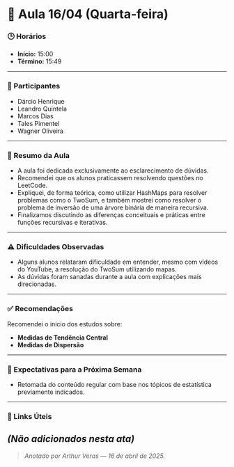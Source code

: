# 🧭 Aula 16/04 (Quarta-feira)

### 🕒 Horários
- **Início:** 15:00  
- **Término:** 15:49 

---

### 👥 Participantes
- Dárcio Henrique  
- Leandro Quintela  
- Marcos Dias  
- Tales Pimentel  
- Wagner Oliveira  

---

### 📌 Resumo da Aula

- A aula foi dedicada exclusivamente ao esclarecimento de dúvidas.<br>
- Recomendei que os alunos praticassem resolvendo questões no LeetCode.<br>
- Expliquei, de forma teórica, como utilizar HashMaps para resolver problemas como o TwoSum, e também mostrei como resolver o problema de inversão de uma árvore binária de maneira recursiva.<br>
- Finalizamos discutindo as diferenças conceituais e práticas entre funções recursivas e iterativas.

---

### ⚠️ Dificuldades Observadas

- Alguns alunos relataram dificuldade em entender, mesmo com vídeos do YouTube, a resolução do TwoSum utilizando mapas.<br>
- As dúvidas foram sanadas durante a aula com explicações mais direcionadas.


---

### ✅ Recomendações

Recomendei o início dos estudos sobre:<br>
- **Medidas de Tendência Central**<br>
- **Medidas de Dispersão**

---

### 📆 Expectativas para a Próxima Semana
- Retomada do conteúdo regular com base nos tópicos de estatística previamente indicados.
---

### 🔗 Links Úteis

<i>(Não adicionados nesta ata)</i>
---

> _Anotado por Arthur Veras — 16 de abril de 2025._
